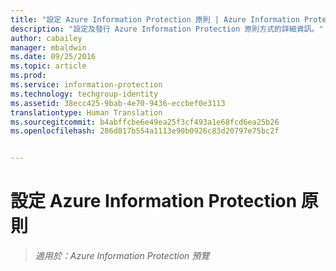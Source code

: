 ```yaml
---
title: "設定 Azure Information Protection 原則 | Azure Information Protection"
description: "設定及發行 Azure Information Protection 原則方式的詳細資訊。"
author: cabailey
manager: mbaldwin
ms.date: 09/25/2016
ms.topic: article
ms.prod: 
ms.service: information-protection
ms.technology: techgroup-identity
ms.assetid: 38ecc425-9bab-4e70-9436-eccbef0e3113
translationtype: Human Translation
ms.sourcegitcommit: b4abffcbe6e49ea25f3cf493a1e68fcd6ea25b26
ms.openlocfilehash: 286d817b554a1113e90b0926c83d20797e75bc2f


---
```


# 設定 Azure Information Protection 原則 

>*適用於：Azure Information Protection 預覽*




<!--HONumber=Oct16_HO1-->


